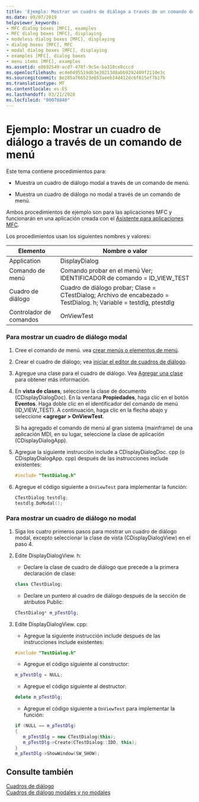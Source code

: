 ```yaml
---
title: 'Ejemplo: Mostrar un cuadro de diálogo a través de un comando de menú'
ms.date: 09/07/2019
helpviewer_keywords:
- MFC dialog boxes [MFC], examples
- MFC dialog boxes [MFC], displaying
- modeless dialog boxes [MFC], displaying
- dialog boxes [MFC], MFC
- modal dialog boxes [MFC], displaying
- examples [MFC], dialog boxes
- menu items [MFC], examples
ms.assetid: e8692549-acd7-478f-9c5e-ba310ce8cccd
ms.openlocfilehash: ec4e0495519db3e30213d8abb9292409f2110e3c
ms.sourcegitcommit: 8e285a766523e653aeeb34d412dc6f615ef7b17b
ms.translationtype: MT
ms.contentlocale: es-ES
ms.lasthandoff: 03/21/2020
ms.locfileid: "80078840"
---
```

# <a name="example-displaying-a-dialog-box-via-a-menu-command"></a>Ejemplo: Mostrar un cuadro de diálogo a través de un comando de menú

Este tema contiene procedimientos para:

- Muestra un cuadro de diálogo modal a través de un comando de menú.

- Muestra un cuadro de diálogo no modal a través de un comando de menú.

Ambos procedimientos de ejemplo son para las aplicaciones MFC y funcionarán en una aplicación creada con el [Asistente para aplicaciones MFC](../mfc/reference/mfc-application-wizard.md).

Los procedimientos usan los siguientes nombres y valores:

|Elemento|Nombre o valor|
|----------|-------------------|
|Application|DisplayDialog|
|Comando de menú|Comando probar en el menú Ver; IDENTIFICADOR de comando = ID_VIEW_TEST|
|Cuadro de diálogo|Cuadro de diálogo probar; Clase = CTestDialog; Archivo de encabezado = TestDialog. h; Variable = testdlg, ptestdlg|
|Controlador de comandos|OnViewTest|

### <a name="to-display-a-modal-dialog-box"></a>Para mostrar un cuadro de diálogo modal

1. Cree el comando de menú. vea [crear menús o elementos de menú](../windows/creating-a-menu.md).

1. Crear el cuadro de diálogo; vea [iniciar el editor de cuadros de diálogo](../windows/creating-a-new-dialog-box.md).

1. Agregue una clase para el cuadro de diálogo. Vea [Agregar una clase](../ide/adding-a-class-visual-cpp.md) para obtener más información.

1. En **vista de clases**, seleccione la clase de documento (CDisplayDialogDoc). En la ventana **Propiedades**, haga clic en el botón **Eventos**. Haga doble clic en el identificador del comando de menú (ID_VIEW_TEST). A continuación, haga clic en la flecha abajo y seleccione **\<agregar > OnViewTest**.

   Si ha agregado el comando de menú al gran sistema (mainframe) de una aplicación MDI, en su lugar, seleccione la clase de aplicación (CDisplayDialogApp).

1. Agregue la siguiente instrucción include a CDisplayDialogDoc. cpp (o CDisplayDialogApp. cpp) después de las instrucciones include existentes:

   ```cpp
   #include "TestDialog.h"
   ```

1. Agregue el código siguiente a `OnViewTest` para implementar la función:

   ```cpp
   CTestDialog testdlg;
   testdlg.DoModal();
   ```

### <a name="to-display-a-modeless-dialog-box"></a>Para mostrar un cuadro de diálogo no modal

1. Siga los cuatro primeros pasos para mostrar un cuadro de diálogo modal, excepto seleccionar la clase de vista (CDisplayDialogView) en el paso 4.

1. Edite DisplayDialogView. h:

   - Declare la clase de cuadro de diálogo que precede a la primera declaración de clase:

   ```cpp
   class CTestDialog;
   ```

   - Declare un puntero al cuadro de diálogo después de la sección de atributos Public:

   ```cpp
   CTestDialog* m_pTestDlg;
   ```

1. Edite DisplayDialogView. cpp:

   - Agregue la siguiente instrucción include después de las instrucciones include existentes:

   ```cpp
   #include "TestDialog.h"
   ```

   - Agregue el código siguiente al constructor:

   ```cpp
   m_pTestDlg = NULL;
   ```

   - Agregue el código siguiente al destructor:

   ```cpp
   delete m_pTestDlg;
   ```

   - Agregue el código siguiente a `OnViewTest` para implementar la función:

   ```cpp
   if (NULL == m_pTestDlg)
   {
      m_pTestDlg = new CTestDialog(this);
      m_pTestDlg->Create(CTestDialog::IDD, this);
   }
   m_pTestDlg->ShowWindow(SW_SHOW);
   ```

## <a name="see-also"></a>Consulte también

[Cuadros de diálogo](../mfc/dialog-boxes.md)<br/>
[Cuadros de diálogo modales y no modales](../mfc/modal-and-modeless-dialog-boxes.md)
